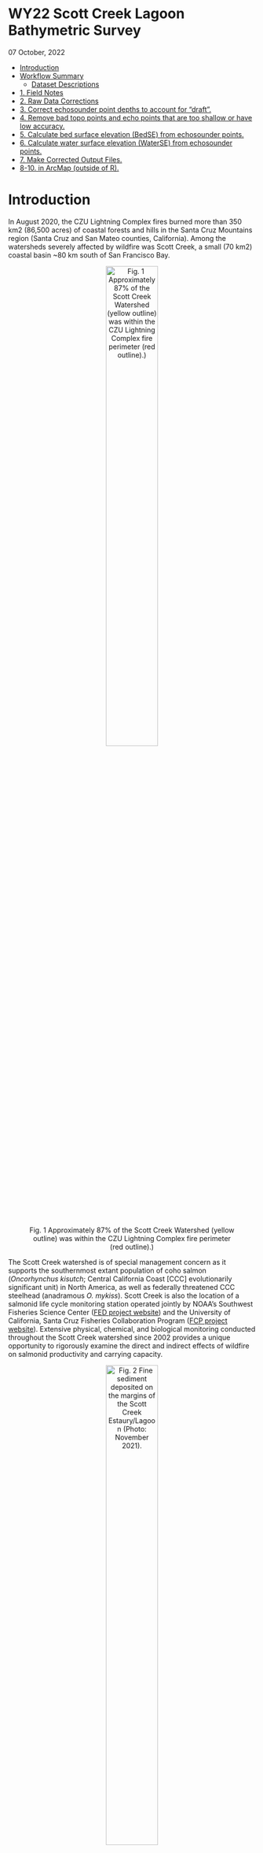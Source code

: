 WY22 Scott Creek Lagoon Bathymetric Survey
================
07 October, 2022

-   <a href="#introduction" id="toc-introduction">Introduction</a>
-   <a href="#workflow-summary" id="toc-workflow-summary">Workflow
    Summary</a>
    -   <a href="#dataset-descriptions" id="toc-dataset-descriptions">Dataset
        Descriptions</a>
-   <a href="#1-field-notes" id="toc-1-field-notes">1. Field Notes</a>
-   <a href="#2-raw-data-corrections" id="toc-2-raw-data-corrections">2. Raw
    Data Corrections</a>
-   <a href="#3-correct-echosounder-point-depths-to-account-for-draft"
    id="toc-3-correct-echosounder-point-depths-to-account-for-draft">3.
    Correct echosounder point depths to account for “draft”.</a>
-   <a
    href="#4-remove-bad-topo-points-and-echo-points-that-are-too-shallow-or-have-low-accuracy"
    id="toc-4-remove-bad-topo-points-and-echo-points-that-are-too-shallow-or-have-low-accuracy">4.
    Remove bad topo points and echo points that are too shallow or have low
    accuracy.</a>
-   <a
    href="#5-calculate-bed-surface-elevation-bedse-from-echosounder-points"
    id="toc-5-calculate-bed-surface-elevation-bedse-from-echosounder-points">5.
    Calculate bed surface elevation (BedSE) from echosounder points.</a>
-   <a
    href="#6-calculate-water-surface-elevation-waterse-from-echosounder-points"
    id="toc-6-calculate-water-surface-elevation-waterse-from-echosounder-points">6.
    Calculate water surface elevation (WaterSE) from echosounder points.</a>
-   <a href="#7-make-corrected-output-files"
    id="toc-7-make-corrected-output-files">7. Make Corrected Output
    Files.</a>
-   <a href="#8-10-in-arcmap-outside-of-r"
    id="toc-8-10-in-arcmap-outside-of-r">8-10. in ArcMap (outside of R).</a>

<!-- README.md is generated from README.Rmd. Please edit that file -->

# Introduction

In August 2020, the CZU Lightning Complex fires burned more than 350 km2
(86,500 acres) of coastal forests and hills in the Santa Cruz Mountains
region (Santa Cruz and San Mateo counties, California). Among the
watersheds severely affected by wildfire was Scott Creek, a small (70
km2) coastal basin \~80 km south of San Francisco Bay.

<center>

<figure>
<img src="Figures/CZU_perim_SCWatershed_crop_20210426.jpg"
style="width:50.0%"
alt="Fig. 1 Approximately 87% of the Scott Creek Watershed (yellow outline) was within the CZU Lightning Complex fire perimeter (red outline).)" />
<figcaption aria-hidden="true">Fig. 1 Approximately 87% of the Scott
Creek Watershed (yellow outline) was within the CZU Lightning Complex
fire perimeter (red outline).)</figcaption>
</figure>

</center>

The Scott Creek watershed is of special management concern as it
supports the southernmost extant population of coho salmon
(*Oncorhynchus kisutch*; Central California Coast \[CCC\] evolutionarily
significant unit) in North America, as well as federally threatened CCC
steelhead (anadramous *O. mykiss*). Scott Creek is also the location of
a salmonid life cycle monitoring station operated jointly by NOAA’s
Southwest Fisheries Science Center ([FED project
website](https://www.fisheries.noaa.gov/west-coast/science-data/landscape-and-seascape-ecology-research-california-salmon))
and the University of California, Santa Cruz Fisheries Collaboration
Program ([FCP project
website](https://fisheries.ucsc.edu/research-teams/scott-creek/)).
Extensive physical, chemical, and biological monitoring conducted
throughout the Scott Creek watershed since 2002 provides a unique
opportunity to rigorously examine the direct and indirect effects of
wildfire on salmonid productivity and carrying capacity.

<center>

<figure>
<img src="Figures/Lagoon_lookingUS_20211130.jpg" style="width:50.0%"
alt="Fig. 2 Fine sediment deposited on the margins of the Scott Creek Estaury/Lagoon (Photo: November 2021)." />
<figcaption aria-hidden="true">Fig. 2 Fine sediment deposited on the
margins of the Scott Creek Estaury/Lagoon (Photo: November
2021).</figcaption>
</figure>

</center>

Water Year 2022 (WY22) had multiple mass wasting events and flushing
flows which brough large amounts of sediment into the creek. We believe
this sediment filled in pool habitat (reducing pool quantity, pool
volume, and maximum pool depth). We also suspect sediment reached the
Scott Creek Estuary/Lagoon; filling in areas of depth and simplifying
the channel bed (right figure shows fine sediment deposition in the
estuary 30 November 2021). This repository focuses on data collected in
the Scott Creek Estuary/Lagoon and a separate repository is dedicated to
the [pool sediment survey
data](https://github.com/RMBond/ScottCreek-WY22_PoolSediment). Our goal
was to survey the lagoon habitat using RTK GPS and create a bathymetric
surface. Ultimately we hope to track how this habitat changes over time
and answer the question “How much has the Scott Creek estuary/lagoon
filled in with fine sediment compared to pre-fire conditions?”.

# Workflow Summary

The general workflow is:

1.  Collect topo and echo sounder points.

2.  Extract data from the R10s (L. Harrison helped with this) and
    correct raw data with OPUS output.

3.  Correct echosounder point depths to account for “draft”.

4.  Remove bad topo points and echo points that are too shallow or have
    low accuracy.

5.  Calculate bed surface elevation (BedSE) from echosunder points
    (Note: topo points are corrected in step 4).

6.  Calculate water surface elevation (WaterSE) from echosounder points.

7.  Make Corrected Output Files.

8.  Convert BSE points into TIN layer(in ArcMap).

9.  Convert TIN to raster layer (in ArcMap).

10. TBD - Compair WY22 layer to ESA Dec 2016 layer. Raster or TIN
    differencing (in ArcMap? or R?).

<br>

## Dataset Descriptions

The <span style="color:purple">*Data*</span> folder contains all of the
rtk datasets used in this repository. The <span
style="color:purple">*Data/Output_Data*</span> subfolder contains all of
the <span style="color:blue">*corected*</span> rtk datasets.

*Uncorrected* Base Station Files:

1.  The <span style="color:purple">*SC_blue_220830.csv*</span> datafile
    contiants the *uncorrected* base station point.

2.  The <span style="color:purple">*72772420.o*</span> datafile is the
    *uncorrected* base station RINEX file that was submitted to OPUS for
    correcting.

*Uncorrected* Rover Files:

3.  The <span style="color:purple">*SC_grn_220830.csv*</span> datafile
    consists of the *uncorrected* green rover topo points.

4.  The <span style="color:purple">*SC_red_220830_withdepth.csv*</span>
    datafile consists of the *uncorrected* red rover topo and
    echosounder points. The depth field was extracted by L. Harrison
    using Trimble Business Center software.

<span style="color:blue">*OPUS Corrected*</span> Rover Files:

5.  The <span
    style="color:purple">*OUT.FullDataset_Corrected_20221007*</span>
    datafile is the full (all rtk points) *OPUS corrected* dataset. It
    can be used as a starting point for any analysis.

6.  The <span
    style="color:purple">*OUT.BedSurface_Corrected_20221007*</span>
    datafile is the *OPUS corrected* bed surface input file (topo, wse,
    and echosounder point) for making TIN and raster files in ArcMap.
    Note the WaterSE column has been removed (not needed).

&. The <span
style="color:purple">*OUT.WaterSurface_Corrected_20221007*</span>
datafile is the *OPUS corrected* water surface input file (wse and
echosounder point) for making TIN and raster files in ArcMap. Note the
BedSE column has been removed (not needed).

<br>

# 1. Field Notes

On 30 August 2022, the Scott Creek crew surveyed the lagoon habitat with
three RTK units (Trimble R10’s). Each unit has its own raw data file
(desribed above) which are used in the workflow (steps above). A
google-drive folder with a scan of the field notebook and photos can be
found
[here](https://drive.google.com/drive/folders/1rpwhRYAWUH1Ks09bCyMU0wZEBVVKS9QF?usp=sharing).

<img align="Right" width="300" height="400" src="Figures/20220830_ESACP02C_test.jpg">

Survey Notes:

-   Survey Units: US Survey Ft;

-   Horizontal Datum: US State Plane NAD83 CA Zone 3

-   Vertical Datum: Conus GEOID12A.

-   Survey extent: Scott Creek State Beach inland to Queseria Creek
    confluence. Most topo points were collected from the beach to the
    north marsh area (bad signal starting around the Lagoon PIT antenna
    array). Echosounder points focused on the main channel from the
    beach (downstream side of Hwy 1 bridge) to Queseria Creek
    confluence.

-   Blue Unit - Base station.

    -   Settup on ESA CP02 and ran for 8 hours (for OPUS correction).
    -   Antenna height to quick release = 4.130 ft (1.5m).
    -   Job Name: sc_blue_220830.

-   Green Unit - Rover collecting topo points

    -   Antenna height to quick release = 6.560 ft (2.0m).
    -   Job Name: sc_grn_220830.
    -   Shot to ESA CP01 for check point. Found an unknown control point
        (code = CPX) on North Marsh near Hwy 1.
    -   Started topo survey at point \#5.
    -   Raw Data Corrections:
        -   Change point code from WSE to topo for points 108,109, 163,
            and 164.
        -   Delete points 337 and 345.
    -   At point 334 we focused on WS Edge points and used a single rod
        (antenna height to quick release = 3.42 ft). Note WSE points
        using the short rod are at the water surface but were up to 0.5
        ft from the actual bank (vegitation was blocking signal so X,Y
        coordinates are close but not exact).

-   Red Unit - Rover collecting echosounder points (Sonarmite; wet areas
    with depth).

    -   Antenna height to quick release = 4.130 ft.
    -   Job Name: sc_red_220830.
    -   Sounder depth in water (a.k.a. “Draft”) = 0.650 ft
    -   Started at point number 1000 with code = echo. Collected
        \~12,000 points.

-   Survey Codes:

    -   levee - top of levee.
    -   topo - compination of wet and dry topographic points.
    -   rock - armouring at Hwy 1 bridge (“Jacks”)
    -   wse - Water Surface Elevation at the edge of bank (transition
        from wet to dry).
    -   echo - wet echosounder point (need to incorperate depth
        measurments to elevation to get BSE).

-   The North Marsh was wet during the survey (pre-fire times this was
    rare in the summer). Perhapse this is because the sandbar formed at
    a typical elevation and the lagoon was filled in with sediment so
    the water went on the marshplain.

<br>

# 2. Raw Data Corrections

When starting the base station we used a “here” point; meaning we let
the base station decide where it was “on the fly”. The raw base station
file was extracted from the base station, converted to a RINEX file
(<span style="color:purple">*Data/OPUS/72772420.o*</span>) and submitted
to [OPUS](https://geodesy.noaa.gov/OPUS/). A pdf of the OPUS output can
be found in the <span style="color:purple">*Data Folder*</span>.

OPUS Output Notes:

-   The output uses the same State Plane CA Zone 3 datum as the previous
    survey however the output was in meters not feet. Output coordinates
    were reprojected in ArcMap from meters to US Survey Feet.

-   The output uses GEOID18 while our survey used GEOID12A. It turns out
    the difference in ellipsoid height for this area is only one
    centemeter. So one centememter was added to the ORTHO HGT to correct
    for this difference (GEOID12A corrected ortho height = 8.382 meters
    = 27.5ft).

<span style="color:blue">**Corrections:**</span>

-   OPUS Correction to apply to dataset:
    -   N_ft = Add 6.557
    -   E_ft = Subtract 3.309
    -   Z_ft = Subtract 2.348

<br>

-   2016 Survey Correction to apply to dataset:
    -   N_ft = Add 6.479
    -   E_ft = Subtract 3.359
    -   Z_ft = Subtract 1.575

``` r

#Load packages
library(ggplot2)
library(dplyr)
library(lubridate)
library(patchwork)

options(digits = 10) #Global option so you can see the entire number for Northings and Eastings.


#### Goal: Correct raw data with OPUS correction.

#Read in RTK files
Green.dat <- read.csv('Data/Raw_Data/SC_grn_220830.csv', sep = ",", header = T) # Topo points (362 obs, 5 var).
Red.dat <- read.csv('Data/Raw_Data/SC_red_220830_withdepth.csv', sep = ",", header = T) # Echosounder points (11772 obs, 21 var).

#Make sure the data are loaded correctly
str(Green.dat)
str(Red.dat) #Looks Good.

#OPUS Correct datasets:
#Topo Points:
Green.opus <- Green.dat %>% 
  mutate(North_cor = North + 6.557,
         East_cor = East - 3.309,
         Elevation_cor = Elevation - 2.348) %>% 
  select(Point, North_cor, East_cor, Elevation_cor, Code) # 359 Obs of 5 var.
      
#Echosounder Points:
Red.opus <- Red.dat %>% 
  mutate(North_cor = North + 6.557,
         East_cor = East - 3.309,
         Elevation_cor = Elevation - 2.348) %>% # Apply OPUS correction
  select(Point, North_cor, East_cor, Elevation_cor, Depth, Code, VertPrec) #Note: Elevation and Depth are adjusted further below. # 11772 obs of 7 var.
  
  
```

<br>

# 3. Correct echosounder point depths to account for “draft”.

<img align="Right" width="300" height="300" src="Figures/Draft.jpg">

The sounding instrument is mounted slightly into the water. This little
bit of depth, known as “draft”, needs to be added to all of the depth
values to get total water depth (d in figure to the right). The draft =
0.650 feet.

``` r

#### Goal: Correct echosounder points to account for "draft".

Red.draft <- Red.opus %>% 
  mutate(Depth_cor = Depth + 0.65) %>% 
  select(-Depth) #remove raw depth column. #11772 obs of 7 var.
```

# 4. Remove bad topo points and echo points that are too shallow or have low accuracy.

Topo points were removed based on fieldnotes. Echosounder points were
removed based on a vertical precision threshold between 0.09ft and
sounding depths less than 1.3ft (the shallowest deoth a return could be
detected by the sonarmite).

``` r

#### Goal: Correct topo and echosounder points based on field notes and echo sounder point accuracy.

#Topo points:
Green.cor <- Green.opus %>%
  mutate(BedSE = Elevation_cor) %>% #Renaming since these topos are bed surface elevation.
  select(-Elevation_cor) %>%        #Removing old named column.
  filter(Point != "BASE",
         Point != 337,
         Point != 345)  #Remove three points.

Green.cor$Code[Green.cor$Point == 7] <- "topo"
Green.cor$Code[Green.cor$Point == 108] <- "topo"
Green.cor$Code[Green.cor$Point == 109] <- "topo"
Green.cor$Code[Green.cor$Point == 163] <- "topo"
Green.cor$Code[Green.cor$Point == 164] <- "topo" #Change code form WSE to topo.

# 359 Obs of 5 var.

#Corrected topo point dataset:
# write.table(Green.cor, file = 'Data/Output_Data/OUT.Green_Corrected_20221005.csv', sep = ',', row.names = F)

#Remove echosounder points based on vertical precision threshold between 0.09 - 0.16ft and depths less than 1.3ft.
Red.cor <- Red.draft %>% 
  filter(Code == "echo",  #Remove non-echo points. #11769 obs
         VertPrec < 0.09, #Remove points based on vertical precision threshold #11067 obs
         Depth_cor > 1.3) #Remove shallow points #10977 obs

#10977 obs of 7 var.
```

# 5. Calculate bed surface elevation (BedSE) from echosounder points.

BedSE is the OPUS corrected elevation plus draft corrected depth.

``` r

####Goal: Combine elevations with depth to get BedSE.

Red.cor2 <- Red.cor %>%
  mutate(BedSE = Elevation_cor + Depth_cor)

#10977 obs. of 8 var.
```

# 6. Calculate water surface elevation (WaterSE) from echosounder points.

Subtract draft (0.650 ft) from rod height to get water surface
elevations for the echosounder points. These points can be used as a
water surface elevation refrence (i.e., Z point) while wse points
collected by the green unit indicated the bank wetted margin (i.e.,
X,Y,Z )are important for creating the wetted boundary wihtin the lagoon.

``` r

Red.cor3 <- Red.cor2 %>% 
  mutate(WaterSE = Elevation_cor - 0.65) %>% 
  select(Point, North_cor, East_cor, BedSE, WaterSE, Depth_cor, Code, VertPrec) #remove old elevation column.

#10977 obs. of 8 var.

#Corrected echosounder dataset:
# write.table(Red.cor3, file = 'Data/Output_Data/OUT.Red_Corrected_20221005.csv', sep = ',', row.names = F)
```

# 7. Make Corrected Output Files.

``` r

####Goal: Join the RTK data together into a single dataset.

#Pull out topo WSE points and put them into the WaterSE column.
Green.cor.wse <- Green.cor %>%
  filter(Code == "wse") %>% 
  mutate(WaterSE = BedSE) # Make bed = water surface elevation since this is the wetted margin (used for water surface layer TIN below).
#79 obs of 6 var.

Green.cor.topo <- Green.cor %>%
  filter(Code != "wse") #280 of 5 var.

Green.join <- full_join(Green.cor.topo, Green.cor.wse) #rejoin topo points #359 obs of 6 var.

#### OUTPUT - Full Dataset Output ####
RTKData <- full_join(Green.join, Red.cor3) %>% 
  select(Point, North_cor, East_cor, BedSE, WaterSE, Depth_cor, Code, VertPrec) #join topo and echosounder points #11336 obs of 8 var.

#Full corrected dataset:
# write.table(RTKData, file = 'Data/Output_Data/OUT.FullDataset_Corrected_20221007.csv', sep = ',', row.names = F)

####  OUTPUT - Bed Surface TIN layer ####
BedData <- RTKData %>%
  filter(Code != "cp01",
         Code != "bridge",
         Code != "cb01b",
         Code != "hwymark",
         Code != "cpx") %>% #removing extra points that only matter to the base settup.
  select(North_cor, East_cor, BedSE, Code, Point, VertPrec) #Don't need these columns for bed TIN.
  
#11331 obs of 6 var.
  
#Bed Surface Points Only (Topo, echo, and wse = basic channel bed TIN for making ArcMap raster)
# write.table(BedData, file = 'Data/Output_Data/OUT.BedSurface_Corrected_20221007.csv', sep = ',', row.names = F)

####  OUTPUT - Water Surface TIN layer ####

WaterData <- RTKData %>%
  filter(Code == "wse"| Code == "echo") %>% #only water points.
  select(North_cor, East_cor, WaterSE, Code, Point, VertPrec) #11056 of 6 var.

#Water Surface Points Only (wse and echo = basic water surface TIN for visualizing depths in ArcMap raster)
# write.table(WaterData, file = 'Data/Output_Data/OUT.WaterSurface_Corrected_20221007.csv', sep = ',', row.names = F)
```

Some summaries:

``` r
#Goal: Summarise point types and range of depths.

RTKData.sum <- RTKData %>%
  filter(Code != "cp01",
         Code != "bridge",
         Code != "cb01b",
         Code != "hwymark",
         Code != "cpx") %>% 
  group_by(Code) %>% 
  summarise(n())

Depth.plot <- ggplot(RTKData, aes( x = Depth_cor)) +
  geom_histogram(binwidth = .5)+
  theme_classic() +
  scale_x_continuous("Depth (ft)", limits = c(1,6), 
                     breaks = c(1,2,3,4,5,6), 
                     labels = c(1,2,3,4,5,6),
                     expand = c(0,0))
# ggsave("Figures/Depth_Histogram_20221006.jpg", width = 5, height = 3, units = "in", dpi = 650, device = "jpg")
```

<center>

<figure>
<img src="Figures/Depth_Histogram_20221006.jpg" style="width:50.0%"
alt="Fig. X Histogram of echosounder depths after post-processing (Min = 1.66ft, Max =5.8ft )." />
<figcaption aria-hidden="true">Fig. X Histogram of echosounder depths
after post-processing (Min = 1.66ft, Max =5.8ft ).</figcaption>
</figure>

</center>

# 8-10. in ArcMap (outside of R).

8.  Convert BSE points into TIN layer(in ArcMap).

9.  Convert TIN to raster layer (in ArcMap).

10. TBD - Compair WY22 layer to ESA Dec 2016 layer. Raster or TIN
    differencing (in ArcMap? or R?).
